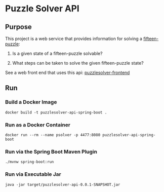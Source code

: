 # Puzzle Solver API

## Purpose

This project is a web service that provides information for solving a [fifteen-puzzle](https://en.wikipedia.org/wiki/15_puzzle):

1. Is a given state of a fifteen-puzzle solvable?

2. What steps can be taken to solve the given fifteen-puzzle state?

See a web front end that uses this api: [puzzlesolver-frontend](https://joyldp.com/gogs/brandon/puzzlesolver-frontend)

## Run

### Build a Docker Image

`docker build -t puzzlesolver-api-spring-boot .`

### Run as a Docker Container

`docker run --rm --name psolver -p 4477:8080 puzzlesolver-api-spring-boot`

### Run via the Spring Boot Maven Plugin

`./mvnw spring-boot:run`

### Run via Executable Jar

`java -jar target/puzzlesolver-api-0.0.1-SNAPSHOT.jar`
